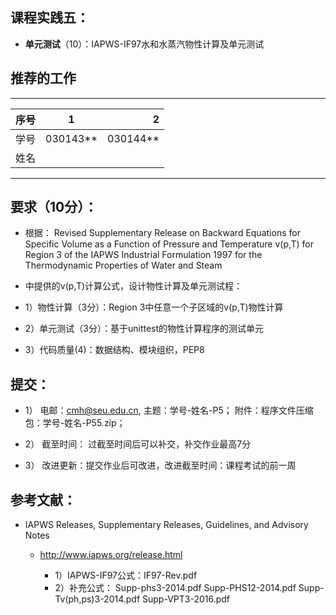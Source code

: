 
## 课程实践五：

* **单元测试**（10）：IAPWS-IF97水和水蒸汽物性计算及单元测试 

## 推荐的工作 

-----
| 序号  |1          |    2 |
| ------|:--------:| -----------:|
| 学号  | 030143**  |  030144**   |
| 姓名  |           |             |
---------


## 要求（10分）：

* 根据：
     Revised Supplementary Release on Backward Equations for Specific Volume
      as a Function of Pressure and Temperature v(p,T)
     for Region 3 of the IAPWS Industrial Formulation 1997 for the 
     Thermodynamic Properties of Water and Steam

* 中提供的v(p,T)计算公式，设计物性计算及单元测试程：

 * 1）物性计算（3分）：Region 3中任意一个子区域的v(p,T)物性计算
 * 2）单元测试（3分）：基于unittest的物性计算程序的测试单元
 * 3）代码质量(4)：数据结构、模块组织，PEP8

## 提交：

* 1）	电邮：cmh@seu.edu.cn, 
     主题：学号-姓名-P5；
    附件：程序文件压缩包：学号-姓名-P55.zip；

* 2）	 截至时间：
        过截至时间后可以补交，补交作业最高7分

* 3）	改进更新：提交作业后可改进，改进截至时间：课程考试的前一周

## 参考文献： 

* IAPWS Releases, Supplementary Releases, Guidelines, and Advisory Notes
   * http://www.iapws.org/release.html
              
     *  1）IAPWS-IF97公式：IF97-Rev.pdf
     * 2）补充公式：
                       Supp-phs3-2014.pdf
                       Supp-PHS12-2014.pdf
                       Supp-Tv(ph,ps)3-2014.pdf
                       Supp-VPT3-2016.pdf



